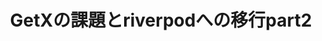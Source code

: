 ---
title: "GetXの課題とriverpodへの移行part2"
emoji: "🚀"
type: "tech" # tech: 技術記事 / idea: アイデア
topics: ["Flutter", "GetX", "riverpod"]
published: false
---